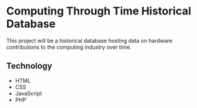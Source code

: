 # Computing Through Time Historical Database

This project will be a historical database hosting data on hardware contributions to the computing industry over time.

## Technology
- HTML
- CSS
- JavaScript
- PHP

